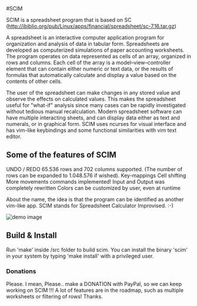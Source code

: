 #SCIM

SCIM is a spreadsheet program that is based on SC (http://ibiblio.org/pub/Linux/apps/financial/spreadsheet/sc-7.16.tar.gz)

A spreadsheet is an interactive computer application program for organization and analysis of data in tabular form. Spreadsheets are developed as computerized simulations of paper accounting worksheets. The program operates on data represented as cells of an array, organized in rows and columns. Each cell of the array is a model–view–controller element that can contain either numeric or text data, or the results of formulas that automatically calculate and display a value based on the contents of other cells.

The user of the spreadsheet can make changes in any stored value and observe the effects on calculated values. This makes the spreadsheet useful for "what-if" analysis since many cases can be rapidly investigated without tedious manual recalculation. Modern spreadsheet software can have multiple interacting sheets, and can display data either as text and numerals, or in graphical form.
SCIM uses ncurses for visual interface and has vim-like keybindings and some functional similarities with vim text editor.

## Some of the features of SCIM

UNDO / REDO
65.536 rows and 702 columns supported. (The number of rows can be expanded to 1.048.576 if wished).
Key-mappings
Cell shifting
More movements commands implemented!
Input and Output was completely rewritten
Colors can be customized by user, even at runtime

About the name, the idea is that the program can be identified as another vim-like app.
SCIM stands for Spreadsheet Calculator Improvised. :-) 

![demo image](https://raw.githubusercontent.com/andmarti1424/scim/dev/scim.png)

## Build & Install

Run 'make' inside /src folder to build scim.
You can install the binary 'scim' in your system by typing 'make install' with a privileged user.

### Donations

Please. I mean, Please.. make a DONATION with PayPal, so we can keep working on SCIM !!!
A lot of features are in the roadmap, such as multiple worksheets or filtering of rows!
Thanks.
